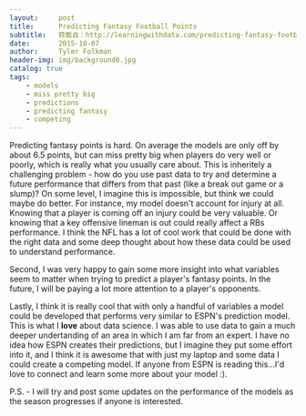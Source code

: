 ```yaml
---
layout:     post
title:      Predicting Fantasy Football Points
subtitle:   转载自：http://learningwithdata.com/predicting-fantasy-football-points.html
date:       2015-10-07
author:     Tyler Folkman
header-img: img/background0.jpg
catalog: true
tags:
    - models
    - miss pretty big
    - predictions
    - predicting fantasy
    - competing
---
```


Predicting fantasy points is hard. On average the models are only off by about 6.5 points, but can miss pretty big when players do very well or poorly, which is really what you usually care about. This is inheritely a challenging problem - how do you use past data to try and determine a future performance that differs from that past (like a break out game or a slump)? On some level, I imagine this is impossible, but think we could maybe do better. For instance, my model doesn't account for injury at all. Knowing that a player is coming off an injury could be very valuable. Or knowing that a key offensive lineman is out could really affect a RBs performance. I think the NFL has a lot of cool work that could be done with the right data and some deep thought about how these data could be used to understand performance.

Second, I was very happy to gain some more insight into what variables seem to matter when trying to predict a player's fantasy points. In the future, I will be paying a lot more attention to a player's opponents.

Lastly, I think it is really cool that with only a handful of variables a model could be developed that performs very similar to ESPN's prediction model. This is what I **love** about data science. I was able to use data to gain a much deeper undertanding of an area in which I am far from an expert. I have no idea how ESPN creates their predictions, but I imagine they put some effort into it, and I think it is awesome that with just my laptop and some data I could create a competing model. If anyone from ESPN is reading this...I'd love to connect and learn some more about your model :).

P.S. - I will try and post some updates on the performance of the models as the season progresses if anyone is interested.
